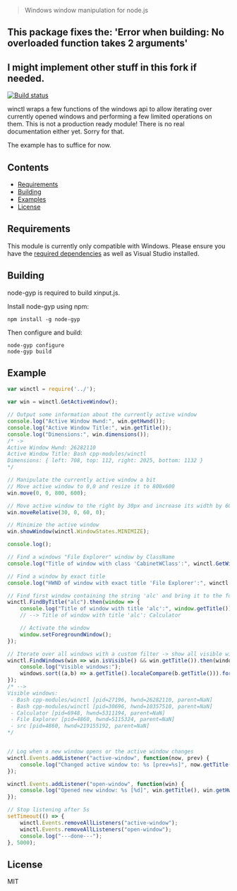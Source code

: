 > Windows window manipulation for node.js

## This package fixes the: 'Error when building: No overloaded function takes 2 arguments'

## I might implement other stuff in this fork if needed.

[![Build status](https://ci.appveyor.com/api/projects/status/5nihgth8fmlc8xpf?svg=true)](https://ci.appveyor.com/project/thraaawn/winctl)

winctl wraps a few functions of the windows api to allow iterating over currently opened windows and performing a few limited operations on them. This is not a production ready module! There is no real documentation either yet. Sorry for that.

The example has to suffice for now.

## Contents

- [Requirements](#requirements)
- [Building](#building)
- [Examples](#examples)
- [License](#license)

## Requirements

This module is currently only compatible with Windows. Please ensure you have the [required dependencies](https://github.com/nodejs/node-gyp#installation) as well as Visual Studio installed.

## Building

node-gyp is required to build xinput.js.

Install node-gyp using npm:

```
npm install -g node-gyp
```

Then configure and build:

```
node-gyp configure
node-gyp build
```

## Example

```JavaScript
var winctl = require('../');

var win = winctl.GetActiveWindow();

// Output some information about the currently active window
console.log("Active Window Hwnd:", win.getHwnd());
console.log("Active Window Title:", win.getTitle());
console.log("Dimensions:", win.dimensions());
/* ->
Active Window Hwnd: 26282110
Active Window Title: Bash cpp-modules/winctl
Dimensions: { left: 708, top: 112, right: 2025, bottom: 1132 }
*/

// Manipulate the currently active window a bit
// Move active window to 0,0 and resize it to 800x600
win.move(0, 0, 800, 600);

// Move active window to the right by 30px and increase its width by 60px
win.moveRelative(30, 0, 60, 0);

// Minimize the active window
win.showWindow(winctl.WindowStates.MINIMIZE);

console.log();

// Find a windows "File Explorer" window by ClassName
console.log("Title of window with class 'CabinetWClass':", winctl.GetWindowByClassName("CabinetWClass").getTitle());

// Find a window by exact title
console.log("HWND of window with exact title 'File Explorer':", winctl.GetWindowByTitleExact("File Explorer").getHwnd());

// Find first window containing the string 'alc' and bring it to the foreground
winctl.FindByTitle("alc").then(window => {
	console.log("Title of window with title 'alc':", window.getTitle());
	// --> Title of window with title 'alc': Calculator

	// Activate the window
	window.setForegroundWindow();
});

// Iterate over all windows with a custom filter -> show all visible windows
winctl.FindWindows(win => win.isVisible() && win.getTitle()).then(windows => {
	console.log("Visible windows:");
	windows.sort((a,b) => a.getTitle().localeCompare(b.getTitle())).forEach(window => console.log(" - %s [pid=%d, hwnd=%d, parent=%d]", window.getTitle(), window.getPid(), window.getHwnd(), window.getParent()));
});
/* -->
Visible windows:
 - Bash cpp-modules/winctl [pid=27196, hwnd=26282110, parent=NaN]
 - Bash cpp-modules/winctl [pid=30696, hwnd=10357510, parent=NaN]
 - Calculator [pid=6948, hwnd=5311194, parent=NaN]
 - File Explorer [pid=4860, hwnd=5115324, parent=NaN]
 - src [pid=4860, hwnd=219155192, parent=NaN]
*/


// Log when a new window opens or the active window changes
winctl.Events.addListener("active-window", function(now, prev) {
	console.log("Changed active window to: %s [prev=%s]", now.getTitle(), prev.getTitle());
});

winctl.Events.addListener("open-window", function(win) {
	console.log("Opened new window: %s [%d]", win.getTitle(), win.getHwnd());
});

// Stop listening after 5s
setTimeout(() => {
	winctl.Events.removeAllListeners("active-window");
	winctl.Events.removeAllListeners("open-window");
	console.log("---done---");
}, 5000);
```

## License

MIT